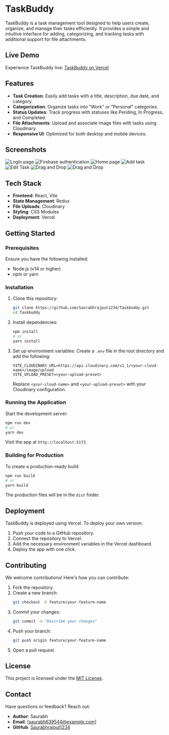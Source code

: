 # TaskBuddy

TaskBuddy is a task management tool designed to help users create, organize, and manage their tasks efficiently. It provides a simple and intuitive interface for adding, categorizing, and tracking tasks with additional support for file attachments.

## Live Demo
Experience TaskBuddy live:
[TaskBuddy on Vercel](https://taskbuddy-nine.vercel.app/)

## Features
- **Task Creation**: Easily add tasks with a title, description, due date, and category.
- **Categorization**: Organize tasks into "Work" or "Personal" categories.
- **Status Updates**: Track progress with statuses like Pending, In Progress, and Completed.
- **File Attachments**: Upload and associate image files with tasks using Cloudinary.
- **Responsive UI**: Optimized for both desktop and mobile devices.

## Screenshots
![Login page](./src/assets/Screenshot%202025-01-11%20163115.png) 
![Firebase authentication](./src/assets/Screenshot%202025-01-11%20163238.png) 
![Home page](./src/assets/Screenshot%202025-01-11%20163910.png) 
![Add task](./src/assets/Screenshot%202025-01-11%20163726.png) 
![Edit Task](./src/assets/Screenshot%202025-01-11%20163859.png) 
![Drag and Drop](./src/assets/Screenshot%202025-01-11%20163933.png) 
![Drag and Drop](./src/assets/Screenshot%202025-01-11%20163820.png) 

## Tech Stack
- **Frontend**: React, Vite
- **State Management**: Redux
- **File Uploads**: Cloudinary
- **Styling**: CSS Modules
- **Deployment**: Vercel

## Getting Started

### Prerequisites
Ensure you have the following installed:
- Node.js (v14 or higher)
- npm or yarn

### Installation
1. Clone this repository:
   ```bash
   git clone https://github.com/Saurabhrajput1234/Taskbuddy.git
   cd Taskbuddy
   ```
2. Install dependencies:
   ```bash
   npm install
   # or
   yarn install
   ```
3. Set up environment variables:
   Create a `.env` file in the root directory and add the following:
   ```env
   VITE_CLOUDINARY_URL=https://api.cloudinary.com/v1_1/<your-cloud-name>/image/upload
   VITE_UPLOAD_PRESET=<your-upload-preset>
   ```
   Replace `<your-cloud-name>` and `<your-upload-preset>` with your Cloudinary configuration.

### Running the Application
Start the development server:
```bash
npm run dev
# or
yarn dev
```
Visit the app at `http://localhost:5173`.

### Building for Production
To create a production-ready build:
```bash
npm run build
# or
yarn build
```
The production files will be in the `dist` folder.

## Deployment
TaskBuddy is deployed using Vercel. To deploy your own version:
1. Push your code to a GitHub repository.
2. Connect the repository to Vercel.
3. Add the necessary environment variables in the Vercel dashboard.
4. Deploy the app with one click.

## Contributing
We welcome contributions! Here's how you can contribute:
1. Fork the repository.
2. Create a new branch:
   ```bash
   git checkout -b feature/your-feature-name
   ```
3. Commit your changes:
   ```bash
   git commit -m "Describe your changes"
   ```
4. Push your branch:
   ```bash
   git push origin feature/your-feature-name
   ```
5. Open a pull request.

## License
This project is licensed under the [MIT License](LICENSE).

## Contact
Have questions or feedback? Reach out:
- **Author**: Saurabh
- **Email**: [saurabh639544@example.com]
- **GitHub**: [Saurabhrajput1234](https://github.com/Saurabhrajput1234)

